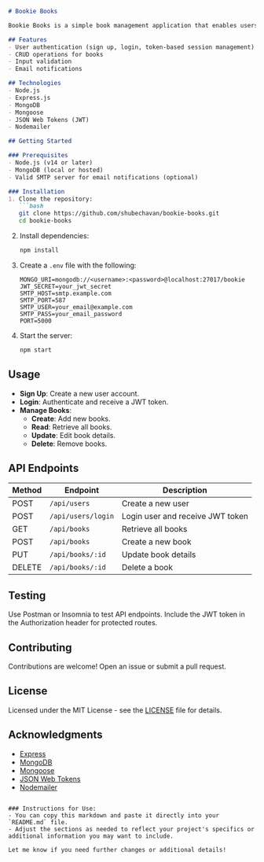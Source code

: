 

```markdown
# Bookie Books

Bookie Books is a simple book management application that enables users to create, read, update, and delete (CRUD) book entries. It features user authentication and email notifications.

## Features
- User authentication (sign up, login, token-based session management)
- CRUD operations for books
- Input validation
- Email notifications

## Technologies
- Node.js
- Express.js
- MongoDB
- Mongoose
- JSON Web Tokens (JWT)
- Nodemailer

## Getting Started

### Prerequisites
- Node.js (v14 or later)
- MongoDB (local or hosted)
- Valid SMTP server for email notifications (optional)

### Installation
1. Clone the repository:
   ```bash
   git clone https://github.com/shubechavan/bookie-books.git
   cd bookie-books
   ```
2. Install dependencies:
   ```bash
   npm install
   ```
3. Create a `.env` file with the following:
   ```plaintext
   MONGO_URI=mongodb://<username>:<password>@localhost:27017/bookie
   JWT_SECRET=your_jwt_secret
   SMTP_HOST=smtp.example.com
   SMTP_PORT=587
   SMTP_USER=your_email@example.com
   SMTP_PASS=your_email_password
   PORT=5000
   ```
4. Start the server:
   ```bash
   npm start
   ```

## Usage
- **Sign Up**: Create a new user account.
- **Login**: Authenticate and receive a JWT token.
- **Manage Books**: 
  - **Create**: Add new books.
  - **Read**: Retrieve all books.
  - **Update**: Edit book details.
  - **Delete**: Remove books.

## API Endpoints
| Method | Endpoint               | Description                           |
|--------|------------------------|---------------------------------------|
| POST   | `/api/users`           | Create a new user                     |
| POST   | `/api/users/login`     | Login user and receive JWT token      |
| GET    | `/api/books`           | Retrieve all books                    |
| POST   | `/api/books`           | Create a new book                     |
| PUT    | `/api/books/:id`       | Update book details                   |
| DELETE | `/api/books/:id`       | Delete a book                         |

## Testing
Use Postman or Insomnia to test API endpoints. Include the JWT token in the Authorization header for protected routes.

## Contributing
Contributions are welcome! Open an issue or submit a pull request.

## License
Licensed under the MIT License - see the [LICENSE](LICENSE) file for details.

## Acknowledgments
- [Express](https://expressjs.com/)
- [MongoDB](https://www.mongodb.com/)
- [Mongoose](https://mongoosejs.com/)
- [JSON Web Tokens](https://jwt.io/)
- [Nodemailer](https://nodemailer.com/)
```

### Instructions for Use:
- You can copy this markdown and paste it directly into your `README.md` file.
- Adjust the sections as needed to reflect your project's specifics or additional information you may want to include.

Let me know if you need further changes or additional details!

